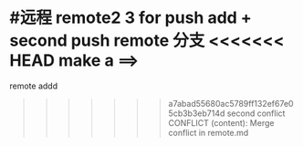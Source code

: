 #远程
remote2
3
for push add +
second push
remote 分支
<<<<<<< HEAD
make a ==>
=======
remote addd
>>>>>>> a7abad55680ac5789ff132ef67e05cb3b3eb714d
second conflict
CONFLICT (content): Merge conflict in remote.md
